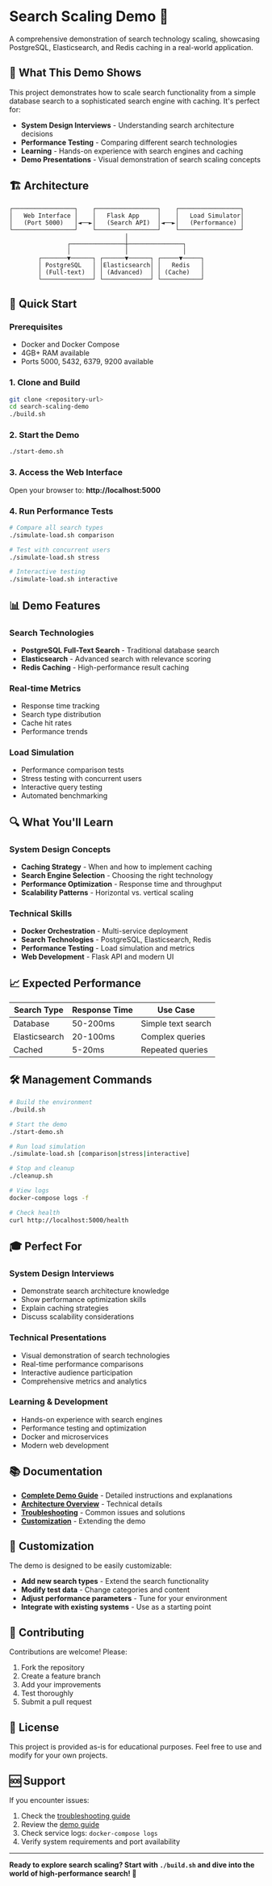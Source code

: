 # Search Scaling Demo 🚀

A comprehensive demonstration of search technology scaling, showcasing PostgreSQL, Elasticsearch, and Redis caching in a real-world application.

## 🎯 What This Demo Shows

This project demonstrates how to scale search functionality from a simple database search to a sophisticated search engine with caching. It's perfect for:

- **System Design Interviews** - Understanding search architecture decisions
- **Performance Testing** - Comparing different search technologies
- **Learning** - Hands-on experience with search engines and caching
- **Demo Presentations** - Visual demonstration of search scaling concepts

## 🏗️ Architecture

```
┌─────────────────┐    ┌─────────────────┐    ┌─────────────────┐
│   Web Interface │    │   Flask App     │    │   Load Simulator│
│   (Port 5000)   │◄──►│   (Search API)  │◄──►│   (Performance) │
└─────────────────┘    └─────────────────┘    └─────────────────┘
                                │
                ┌───────────────┼───────────────┐
                │               │               │
        ┌───────▼──────┐ ┌──────▼──────┐ ┌─────▼─────┐
        │ PostgreSQL   │ │Elasticsearch│ │   Redis   │
        │ (Full-text)  │ │ (Advanced)  │ │ (Cache)   │
        └──────────────┘ └─────────────┘ └───────────┘
```

## 🚀 Quick Start

### Prerequisites
- Docker and Docker Compose
- 4GB+ RAM available
- Ports 5000, 5432, 6379, 9200 available

### 1. Clone and Build
```bash
git clone <repository-url>
cd search-scaling-demo
./build.sh
```

### 2. Start the Demo
```bash
./start-demo.sh
```

### 3. Access the Web Interface
Open your browser to: **http://localhost:5000**

### 4. Run Performance Tests
```bash
# Compare all search types
./simulate-load.sh comparison

# Test with concurrent users
./simulate-load.sh stress

# Interactive testing
./simulate-load.sh interactive
```

## 📊 Demo Features

### Search Technologies
- **PostgreSQL Full-Text Search** - Traditional database search
- **Elasticsearch** - Advanced search with relevance scoring
- **Redis Caching** - High-performance result caching

### Real-time Metrics
- Response time tracking
- Search type distribution
- Cache hit rates
- Performance trends

### Load Simulation
- Performance comparison tests
- Stress testing with concurrent users
- Interactive query testing
- Automated benchmarking

## 🔍 What You'll Learn

### System Design Concepts
- **Caching Strategy** - When and how to implement caching
- **Search Engine Selection** - Choosing the right technology
- **Performance Optimization** - Response time and throughput
- **Scalability Patterns** - Horizontal vs. vertical scaling

### Technical Skills
- **Docker Orchestration** - Multi-service deployment
- **Search Technologies** - PostgreSQL, Elasticsearch, Redis
- **Performance Testing** - Load simulation and metrics
- **Web Development** - Flask API and modern UI

## 📈 Expected Performance

| Search Type | Response Time | Use Case |
|-------------|---------------|----------|
| Database | 50-200ms | Simple text search |
| Elasticsearch | 20-100ms | Complex queries |
| Cached | 5-20ms | Repeated queries |

## 🛠️ Management Commands

```bash
# Build the environment
./build.sh

# Start the demo
./start-demo.sh

# Run load simulation
./simulate-load.sh [comparison|stress|interactive]

# Stop and cleanup
./cleanup.sh

# View logs
docker-compose logs -f

# Check health
curl http://localhost:5000/health
```

## 🎓 Perfect For

### System Design Interviews
- Demonstrate search architecture knowledge
- Show performance optimization skills
- Explain caching strategies
- Discuss scalability considerations

### Technical Presentations
- Visual demonstration of search technologies
- Real-time performance comparisons
- Interactive audience participation
- Comprehensive metrics and analytics

### Learning & Development
- Hands-on experience with search engines
- Performance testing and optimization
- Docker and microservices
- Modern web development

## 📚 Documentation

- **[Complete Demo Guide](demo-guide.md)** - Detailed instructions and explanations
- **[Architecture Overview](demo-guide.md#architecture)** - Technical details
- **[Troubleshooting](demo-guide.md#troubleshooting)** - Common issues and solutions
- **[Customization](demo-guide.md#customization)** - Extending the demo

## 🔧 Customization

The demo is designed to be easily customizable:

- **Add new search types** - Extend the search functionality
- **Modify test data** - Change categories and content
- **Adjust performance parameters** - Tune for your environment
- **Integrate with existing systems** - Use as a starting point

## 🤝 Contributing

Contributions are welcome! Please:

1. Fork the repository
2. Create a feature branch
3. Add your improvements
4. Test thoroughly
5. Submit a pull request

## 📄 License

This project is provided as-is for educational purposes. Feel free to use and modify for your own projects.

## 🆘 Support

If you encounter issues:

1. Check the [troubleshooting guide](demo-guide.md#troubleshooting)
2. Review the [demo guide](demo-guide.md)
3. Check service logs: `docker-compose logs`
4. Verify system requirements and port availability

---

**Ready to explore search scaling? Start with `./build.sh` and dive into the world of high-performance search! 🚀** 
